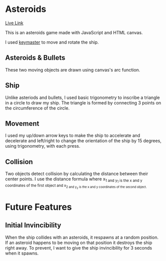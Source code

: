 # Asteroids
[Live Link](https://www.sjkim.io/Asteroids)

This is an asteroids game made with JavaScript and HTML canvas.

I used [keymaster](https://github.com/madrobby/keymaster) to move and rotate the ship.

## Asteroids & Bullets
These two moving objects are drawn using canvas's arc function.

## Ship
Unlike asteriods and bullets, I used basic trigonometry to inscribe a triangle in a circle to draw my ship. The triangle is formed by connecting 3 points on the circumference of the circle.

## Movement
I used my up/down arrow keys to make the ship to accelerate and decelerate and left/right to change the orientation of the ship by 15 degrees, using trigonometry, with each press.

## Collision
Two objects detect collision by calculating the distance between their center points. I use the distance formula where x<sub>1</sup> and y<sub>1</sub> is the x and y coordinates of the first object and x<sub>2</sup> and y<sub>2</sub> is the x and y coordinates of the second object.

# Future Features

## Initial Invincibility
When the ship collides with an asteroids, it respawns at a random position. If an asteroid happens to be moving on that position it destroys the ship right away. To prevent, I want to give the ship invincibility for 3 seconds when it spawns.
